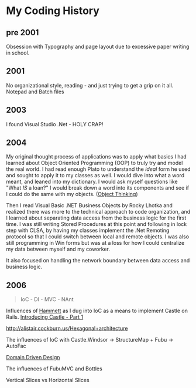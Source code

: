 # My Coding History

## pre 2001

Obsession with Typography and page layout due to excessive paper writing in school.

## 2001

No organizational style, reading - and just trying to get a grip on it all. Notepad and Batch files

## 2003

I found Visual Studio .Net - HOLY CRAP!

## 2004

My original thought process of applications was to apply what basics I had learned about Object Oriented Programming (OOP) to truly try and model the real world. I had read enough Plato to understand the _ideal_ form he used and sought to apply it to my classes as well. I would dive into what a word meant, and leaned into my dictionary. I would ask myself questions like "What _IS_ a loan?"  I would break down a word into its components and see if I could do the same with my objects. ([Object Thinking](https://www.amazon.com/Object-Thinking-Developer-Reference-David/dp/0735619654))

Then I read Visual Basic .NET Business Objects by Rocky Lhotka and realized there was more to the technical approach to code organization, and I learned about separating data access from the business logic for the first time. I was still writing Stored Procedures at this point and following in lock step with CLSA, by having my classes implement the .Net Remoting protocol so that I could switch between local and remote objects. I was also still programming in Win forms but was at a loss for how I could centralize my data between myself and my coworker.

It also focused on handling the network boundary between data access and business logic.

## 2006

> IoC - DI - MVC - NAnt

Influences of [Hammett](http://www.hammettblog.com/) as I dug into IoC as a means to implement Castle on Rails. [Introducing Castle - Part 1](https://www.codeproject.com/articles/9157/introducing-castle-part-i)

http://alistair.cockburn.us/Hexagonal+architecture

The influences of IoC with Castle.Windsor -> StructureMap + Fubu -> AutoFac

[Domain Driven Design](https://www.amazon.com/Domain-Driven-Design-Tackling-Complexity-Software/dp/0321125215)

The influences of FubuMVC and Bottles

Vertical Slices vs Horizontal Slices